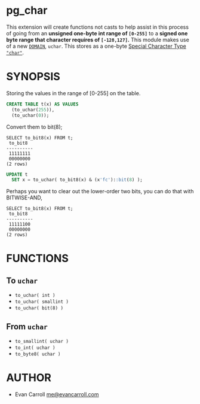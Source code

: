 pg_char
=====

This extension will create functions not casts to help assist in this process of going from an **unsigned one-byte int range of `[0-255]`** to a **signed one byte range that character requires of `[-128,127]`.** This module makes use of a new [`DOMAIN`](https://www.postgresql.org/docs/current/static/sql-createdomain.html), `uchar`. This stores as a one-byte [Special Character Type `"char"`](https://www.postgresql.org/docs/current/static/datatype-character.html).

SYNOPSIS
====

Storing the values in the range of [0-255] on the table.

```sql
CREATE TABLE t(x) AS VALUES
  (to_uchar(255)),
  (to_uchar(0));
```

Convert them to bit(8);

```
SELECT to_bit8(x) FROM t;
 to_bit8  
----------
 11111111
 00000000
(2 rows)
```

```sql
UPDATE t
  SET x = to_uchar( to_bit8(x) & (x'fc')::bit(8) );
```

Perhaps you want to clear out the lower-order two bits, you can do that with BITWISE-AND,

```
SELECT to_bit8(x) FROM t;
 to_bit8  
----------
 11111100
 00000000
(2 rows)
```

FUNCTIONS
====

To `uchar`
----

* `to_uchar( int )`
* `to_uchar( smallint )`
* `to_uchar( bit(8) )`

From `uchar`
----

* `to_smallint( uchar )`
* `to_int( uchar )`
* `to_byte8( uchar )`

AUTHOR
====

* Evan Carroll <me@evancarroll.com>
